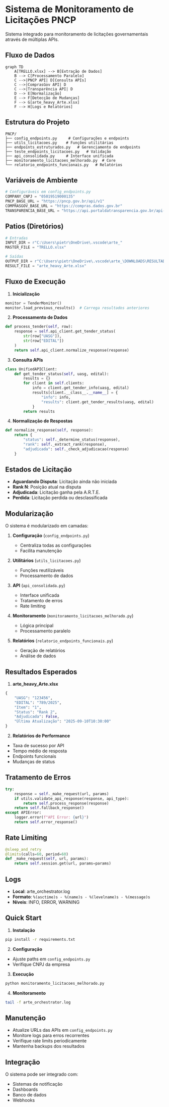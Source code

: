 # Sistema de Monitoramento de Licitações PNCP

Sistema integrado para monitoramento de licitações governamentais através de múltiplas APIs.

## Fluxo de Dados

```mermaid
graph TD
    A[TRELLO.xlsx] --> B[Extração de Dados]
    B --> C[Processamento Paralelo]
    C -->|PNCP API| D[Consulta APIs]
    C -->|ComprasGov API| D
    C -->|Transparência API| D
    D --> E[Normalização]
    E --> F[Detecção de Mudanças]
    F --> G[arte_heavy_Arte.xlsx]
    F --> H[Logs e Relatórios]
```

## Estrutura do Projeto

```
PNCP/
├── config_endpoints.py     # Configurações e endpoints
├── utils_licitacoes.py    # Funções utilitárias
├── endpoints_estruturados.py   # Gerenciamento de endpoints
├── teste_endpoints_licitacoes.py   # Validação
├── api_consolidada.py     # Interface unificada
├── monitoramento_licitacoes_melhorado.py  # Core
└── relatorio_endpoints_funcionais.py   # Relatórios
```

## Variáveis de Ambiente

```python
# Configuráveis em config_endpoints.py
COMPANY_CNPJ = "05019519000135"
PNCP_BASE_URL = "https://pncp.gov.br/api/v1"
COMPRASGOV_BASE_URL = "https://compras.dados.gov.br"
TRANSPARENCIA_BASE_URL = "https://api.portaldatransparencia.gov.br/api-de-dados"
```

## Patios (Diretórios)

```python
# Entradas
INPUT_DIR = r"C:\Users\pietr\OneDrive\.vscode\arte_"
MASTER_FILE = "TRELLO.xlsx"

# Saídas
OUTPUT_DIR = r"C:\Users\pietr\OneDrive\.vscode\arte_\DOWNLOADS\RESULTADO"
RESULT_FILE = "arte_heavy_Arte.xlsx"
```

## Fluxo de Execução

1. **Inicialização**
```python
monitor = TenderMonitor()
monitor.load_previous_results()  # Carrega resultados anteriores
```

2. **Processamento de Dados**
```python
def process_tender(self, row):
    response = self.api_client.get_tender_status(
        str(row["UASG"]),
        str(row["EDITAL"])
    )
    return self.api_client.normalize_response(response)
```

3. **Consulta APIs**
```python
class UnifiedAPIClient:
    def get_tender_status(self, uasg, edital):
        results = {}
        for client in self.clients:
            info = client.get_tender_info(uasg, edital)
            results[client.__class__.__name__] = {
                "info": info,
                "results": client.get_tender_results(uasg, edital)
            }
        return results
```

4. **Normalização de Respostas**
```python
def normalize_response(self, response):
    return {
        "status": self._determine_status(response),
        "rank": self._extract_rank(response),
        "adjudicada": self._check_adjudicacao(response)
    }
```

## Estados de Licitação

- **Aguardando Disputa**: Licitação ainda não iniciada
- **Rank N**: Posição atual na disputa
- **Adjudicada**: Licitação ganha pela A.R.T.E.
- **Perdida**: Licitação perdida ou desclassificada

## Modularização

O sistema é modularizado em camadas:

1. **Configuração** (`config_endpoints.py`)
   - Centraliza todas as configurações
   - Facilita manutenção

2. **Utilitários** (`utils_licitacoes.py`)
   - Funções reutilizáveis
   - Processamento de dados

3. **API** (`api_consolidada.py`)
   - Interface unificada
   - Tratamento de erros
   - Rate limiting

4. **Monitoramento** (`monitoramento_licitacoes_melhorado.py`)
   - Lógica principal
   - Processamento paralelo

5. **Relatórios** (`relatorio_endpoints_funcionais.py`)
   - Geração de relatórios
   - Análise de dados

## Resultados Esperados

1. **arte_heavy_Arte.xlsx**
```python
{
    "UASG": "123456",
    "EDITAL": "789/2025",
    "Item": "1",
    "Status": "Rank 2",
    "Adjudicada": False,
    "Última Atualização": "2025-09-10T10:30:00"
}
```

2. **Relatórios de Performance**
- Taxa de sucesso por API
- Tempo médio de resposta
- Endpoints funcionais
- Mudanças de status

## Tratamento de Erros

```python
try:
    response = self._make_request(url, params)
    if utils.validate_api_response(response, api_type):
        return self.process_response(response)
    return self.fallback_response()
except APIError:
    logger.error(f"API Error: {url}")
    return self.error_response()
```

## Rate Limiting

```python
@sleep_and_retry
@limits(calls=60, period=60)
def _make_request(self, url, params):
    return self.session.get(url, params=params)
```

## Logs

- **Local**: arte_orchestrator.log
- **Formato**: `%(asctime)s - %(name)s - %(levelname)s - %(message)s`
- **Níveis**: INFO, ERROR, WARNING

## Quick Start

1. **Instalação**
```bash
pip install -r requirements.txt
```

2. **Configuração**
- Ajuste paths em `config_endpoints.py`
- Verifique CNPJ da empresa

3. **Execução**
```bash
python monitoramento_licitacoes_melhorado.py
```

4. **Monitoramento**
```bash
tail -f arte_orchestrator.log
```

## Manutenção

- Atualize URLs das APIs em `config_endpoints.py`
- Monitore logs para erros recorrentes
- Verifique rate limits periodicamente
- Mantenha backups dos resultados

## Integração

O sistema pode ser integrado com:
- Sistemas de notificação
- Dashboards
- Banco de dados
- Webhooks
